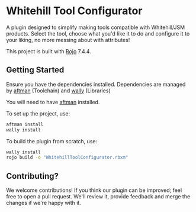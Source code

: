 # Whitehill Tool Configurator
A plugin designed to simplify making tools compatible with Whitehill/JSM products. Select the tool, choose what you'd like it to do and configure it to your liking, no more messing about with attributes!

This project is built with [Rojo](https://github.com/rojo-rbx/rojo) 7.4.4.

## Getting Started
Ensure you have the dependencies installed. Dependencies are managed by [aftman](https://github.com/LPGhatguy/aftman) (Toolchain) and [wally](https://wally.run) (Libraries)

You will need to have [aftman](https://github.com/LPGhatguy/aftman) installed.

To set up the project, use:
```bash
aftman install
wally install
```

To build the plugin from scratch, use:

```bash
wally install
rojo build -o "WhitehillToolConfigurator.rbxm"
```

## Contributing?
We welcome contributions! If you think our plugin can be improved; feel free to open a pull request. We'll review it, provide feedback and merge the changes if we're happy with it.